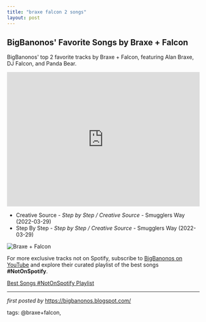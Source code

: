 ```yaml
---
title: "braxe falcon 2 songs"
layout: post
---
```

<h2>BigBanonos' Favorite Songs by Braxe + Falcon</h2> <!-- Search Description -->
<p>BigBanonos' top 2 favorite tracks by Braxe + Falcon, featuring Alan Braxe, DJ Falcon, and Panda Bear.</p> <!-- Spotify Playlist Embed -->
<iframe src="https://open.spotify.com/embed/playlist/3Yk7wJt1mIgI0kXVTTOpsv?utm_source=generator" width="100%" height="352" frameBorder="0" allowfullscreen="" allow="autoplay; clipboard-write; encrypted-media; fullscreen; picture-in-picture" loading="lazy"></iframe> <!-- Song Listings -->
<ul> <li>Creative Source - <em>Step by Step / Creative Source</em> - Smugglers Way (2022-03-29)</li> <li>Step By Step - <em>Step by Step / Creative Source</em> - Smugglers Way (2022-03-29)</li>
</ul> <!-- Image -->
<img src="https://i1.sndcdn.com/artworks-AlXzcmp9n6pXrRHJ-IAfytw-t500x500.jpg" alt="Braxe + Falcon"/>


<!--Subscribe and Playlist Links-->
<div>
    <p>For more exclusive tracks not on Spotify, subscribe to <a href="https://www.youtube.com/@BigBanonos" target="_blank">BigBanonos on YouTube</a> and explore their curated playlist of the best songs <strong>#NotOnSpotify</strong>.</p>
    <p><a href="https://www.youtube.com/playlist?list=PLtuNtuTatqI0kFahUCbtbfenC_ET5O_tr" target="_blank">Best Songs #NotOnSpotify Playlist<br /></a></p></div>

<hr />

<p><em>first posted by</em> <a href="https://bigbanonos.blogspot.com/" rel="noopener" target="_new">https://bigbanonos.blogspot.com/</a></p>

<p>tags: @braxe+falcon,</p>
